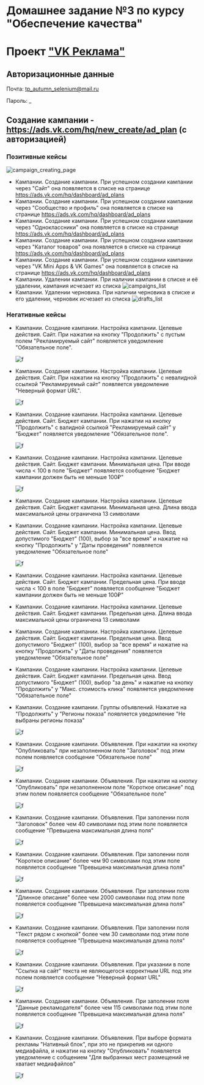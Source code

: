# Домашнее задание №3 по курсу "Обеспечение качества"

# Проект ["VK Реклама"](https://ads.vk.com)

## Авторизационные данные

Почта: tp_autumn_selenium@mail.ru

Пароль: _

## Создание кампании - https://ads.vk.com/hq/new_create/ad_plan (с авторизацией)

### Позитивные кейсы

![campaign_creating_page](https://github.com/marcussss1/homework-3-autumn-2023/blob/main/images/campaign_creating_page.jpg)
- Кампании. Создание кампании. При успешном создании кампании через "Сайт" она появляется в списке на странице https://ads.vk.com/hq/dashboard/ad_plans
- Кампании. Создание кампании. При успешном создании кампании через "Сообщество и профиль" она появляется в списке на странице https://ads.vk.com/hq/dashboard/ad_plans
- Кампании. Создание кампании. При успешном создании кампании через "Одноклассники" она появляется в списке на странице https://ads.vk.com/hq/dashboard/ad_plans
- Кампании. Создание кампании. При успешном создании кампании через "Каталог товаров" она появляется в списке на странице https://ads.vk.com/hq/dashboard/ad_plans
- Кампании. Создание кампании. При успешном создании кампании через "VK Mini Apps & VK Games" она появляется в списке на странице https://ads.vk.com/hq/dashboard/ad_plans
- Кампании. Удалении кампании. При наличии кампании в списке и её удалении, кампания исчезает из списка
![campaigns_list](https://github.com/marcussss1/homework-3-autumn-2023/blob/main/images/campaigns_list.jpg)
- Кампании. Удалении черновика. При наличии черновика в списке и его удалении, черновик исчезает из списка
![drafts_list](https://github.com/marcussss1/homework-3-autumn-2023/blob/main/images/drafts_list.jpg)

### Негативные кейсы

- Кампании. Создание кампании. Настройка кампании. Целевые действия. Сайт. При нажатии на кнопку "Продолжить" с пустым полем "Рекламируемый сайт" появляется уведомление "Обязательное поле".

  ![f](https://github.com/marcussss1/homework-3-autumn-2023/blob/main/images/3.jpg)
- Кампании. Создание кампании. Настройка кампании. Целевые действия. Сайт. При нажатии на кнопку "Продолжить" с невалидной ссылкой "Рекламируемый сайт" появляется уведомление "Неверный формат URL".

  ![f](https://github.com/marcussss1/homework-3-autumn-2023/blob/main/images/4.jpg)
- Кампании. Создание кампании. Настройка кампании. Целевые действия. Сайт. Бюджет кампании. При нажатии на кнопку "Продолжить" с валидной ссылкой "Рекламируемый сайт" у "Бюджет" появляется уведомление "Обязательное поле".

  ![f](https://github.com/marcussss1/homework-3-autumn-2023/blob/main/images/5.jpg)
- Кампании. Создание кампании. Настройка кампании. Целевые действия. Сайт. Бюджет кампании. Минимальная цена. При вводе числа < 100 в поле "Бюджет" появляется сообщение "Бюджет кампании должен быть не меньше 100₽"

  ![f](https://github.com/marcussss1/homework-3-autumn-2023/blob/main/images/27.jpg)
- Кампании. Создание кампании. Настройка кампании. Целевые действия. Сайт. Бюджет кампании. Минимальная цена. Длина ввода максимальной цены ограничена 13 символами
- Кампании. Создание кампании. Настройка кампании. Целевые действия. Сайт. Бюджет кампании. Минимальная цена. Ввод допустимого "Бюджет" (100), выбор за "все время" и нажатие на кнопку "Продолжить" у "Даты проведения" появляется уведомление "Обязательное поле"

  ![f](https://github.com/marcussss1/homework-3-autumn-2023/blob/main/images/7.jpg)
- Кампании. Создание кампании. Настройка кампании. Целевые действия. Сайт. Бюджет кампании. Предельная цена. При вводе числа < 100 в поле "Бюджет" появляется сообщение "Бюджет кампании должен быть не меньше 100₽"
- Кампании. Создание кампании. Настройка кампании. Целевые действия. Сайт. Бюджет кампании. Предельная цена. Длина ввода максимальной цены ограничена 13 символами
- Кампании. Создание кампании. Настройка кампании. Целевые действия. Сайт. Бюджет кампании. Предельная цена. Ввод допустимого "Бюджет" (100), выбор за "все время" и нажатие на кнопку "Продолжить" у "Даты проведения" появляется уведомление "Обязательное поле"
- Кампании. Создание кампании. Настройка кампании. Целевые действия. Сайт. Бюджет кампании. Предельная цена. Ввод допустимого "Бюджет" (100), выбор "за день" и нажатие на кнопку "Продолжить" у "Макс. стоимость клика" появляется уведомление "Обязательное поле"
- Кампании. Создание кампании. Группы объявлений. Нажатие на "Продолжить" у "Регионы показа" появляется уведомление "Не выбраны регионы показа"

  ![f](https://github.com/marcussss1/homework-3-autumn-2023/blob/main/images/8.jpg)
- Кампании. Создание кампании. Объявления. При нажатии на кнопку "Опубликовать" при незаполненном поле "Заголовок" под этим полем появляется сообщение "Обязательное поле"

  ![f](https://github.com/marcussss1/homework-3-autumn-2023/blob/main/images/9.jpg)
- Кампании. Создание кампании. Объявления. При нажатии на кнопку "Опубликовать" при незаполненном поле "Короткое описание" под этим полем появляется сообщение "Обязательное поле"

  ![f](https://github.com/marcussss1/homework-3-autumn-2023/blob/main/images/10.jpg)
- Кампании. Создание кампании. Объявления. При заполении поля "Заголовок" более чем 40 символами под этим поле появляется сообщение "Превышена максимальная длина поля"

  ![f](https://github.com/marcussss1/homework-3-autumn-2023/blob/main/images/11.jpg)
- Кампании. Создание кампании. Объявления. При заполении поля "Короткое описание" более чем 90 символами под этим поле появляется сообщение "Превышена максимальная длина поля"

  ![f](https://github.com/marcussss1/homework-3-autumn-2023/blob/main/images/12.jpg)
- Кампании. Создание кампании. Объявления. При заполении поля "Длинное описание" более чем 2000 символами под этим поле появляется сообщение "Превышена максимальная длина поля"

  ![f](https://github.com/marcussss1/homework-3-autumn-2023/blob/main/images/13.jpg)
- Кампании. Создание кампании. Объявления. При заполении поля "Текст рядом с кнопкой" более чем 30 символами под этим поле появляется сообщение "Превышена максимальная длина поля"

  ![f](https://github.com/marcussss1/homework-3-autumn-2023/blob/main/images/14.jpg)
- Кампании. Создание кампании. Объявления. При указании в поле "Ссылка на сайт" текста не являющегося корректным URL под эти полем появляется сообщение "Неверный формат URL"

  ![f](https://github.com/marcussss1/homework-3-autumn-2023/blob/main/images/15.jpg)
- Кампании. Создание кампании. Объявления. При заполении поля "Данные рекламодателя" более чем 115 символами под этим поле появляется сообщение "Превышена максимальная длина поля"

  ![f](https://github.com/marcussss1/homework-3-autumn-2023/blob/main/images/16.jpg)
- Кампании. Создание кампании. Объявления. При выборе формата рекламы "Нативный блок", при это не прикрепив ни одного медиафайла, и нажатии на кнопку "Опубликовать" появляется уведомление с собщением "Для выбранных мест размещений не хватает медиафайлов"

  ![f](https://github.com/marcussss1/homework-3-autumn-2023/blob/main/images/17.jpg)
